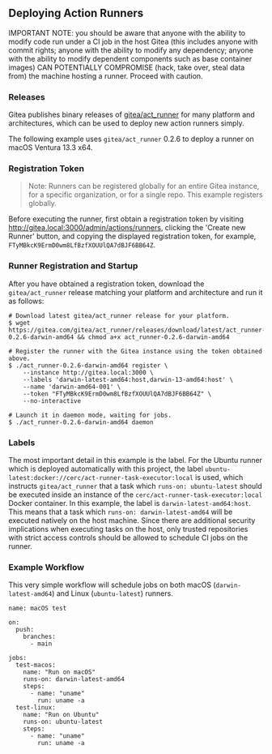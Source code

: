 ## Deploying Action Runners

IMPORTANT NOTE: you should be aware that anyone with the ability to modify code run under a CI job in the host Gitea (this includes anyone with commit rights; anyone with the ability to modify any dependency; anyone with the ability to modify dependent components such as base container images) CAN POTENTIALLY COMPROMISE (hack, take over, steal data from) the machine hosting a runner. Proceed with caution.

### Releases
Gitea publishes binary releases of [gitea/act_runner](https://gitea.com/gitea/act_runner/releases) for many platform and architectures, which can be used to deploy new action runners simply.

The following example uses `gitea/act_runner` 0.2.6 to deploy a runner on macOS Ventura 13.3 x64.

### Registration Token

> Note: Runners can be registered globally for an entire Gitea instance, for a specific organization, or for a single repo.  This example registers globally.

Before executing the runner, first obtain a registration token by visiting http://gitea.local:3000/admin/actions/runners, clicking the 'Create new Runner' button, and copying the displayed
registration token, for example, `FTyMBkcK9ErmD0wm8LfBzfXOUUlQA7dBJF6BB64Z`.

### Runner Registration and Startup

After you have obtained a registration token, download the `gitea/act_runner` release matching your platform and architecture and run it as follows:

```
# Download latest gitea/act_runner release for your platform.
$ wget https://gitea.com/gitea/act_runner/releases/download/latest/act_runner-0.2.6-darwin-amd64 && chmod a+x act_runner-0.2.6-darwin-amd64

# Register the runner with the Gitea instance using the token obtained above.
$ ./act_runner-0.2.6-darwin-amd64 register \
    --instance http://gitea.local:3000 \
    --labels 'darwin-latest-amd64:host,darwin-13-amd64:host' \
    --name 'darwin-amd64-001' \
    --token "FTyMBkcK9ErmD0wm8LfBzfXOUUlQA7dBJF6BB64Z" \
    --no-interactive

# Launch it in daemon mode, waiting for jobs.
$ ./act_runner-0.2.6-darwin-amd64 daemon
```

### Labels

The most important detail in this example is the label.  For the Ubuntu runner which is deployed automatically with this project, the label `ubuntu-latest:docker://cerc/act-runner-task-executor:local` is
used, which instructs `gitea/act_runner` that a task which `runs-on: ubuntu-latest` should be executed inside an instance of the `cerc/act-runner-task-executor:local` Docker container.  In this example, the label is `darwin-latest-amd64:host`.  This means that a task which `runs-on: darwin-latest-amd64` will be executed natively on the host machine.  Since there are additional security implications when executing tasks
on the host, only trusted repositories with strict access controls should be allowed to schedule CI jobs on the runner.

### Example Workflow

This very simple workflow will schedule jobs on both macOS (`darwin-latest-amd64`) and Linux (`ubuntu-latest`) runners.

```
name: macOS test

on:
  push:
    branches:
      - main

jobs:
  test-macos:
    name: "Run on macOS"
    runs-on: darwin-latest-amd64
    steps:
      - name: "uname"
        run: uname -a
  test-linux:
    name: "Run on Ubuntu"
    runs-on: ubuntu-latest
    steps:
      - name: "uname"
        run: uname -a
```
